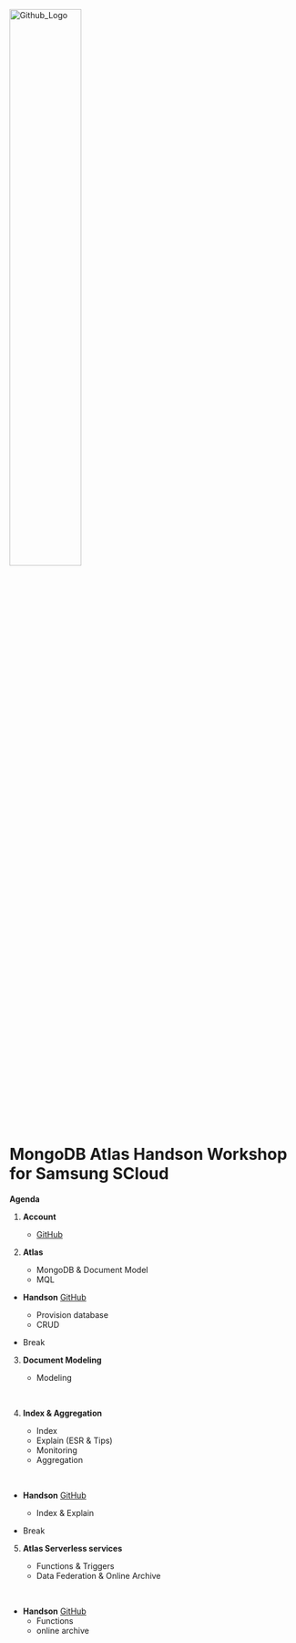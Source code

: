 <img src="https://companieslogo.com/img/orig/MDB_BIG-ad812c6c.png?t=1648915248" width="50%" title="Github_Logo"/> <br>

# MongoDB Atlas Handson Workshop for Samsung SCloud

__Agenda__


1. __Account__
    - [GitHub][0]

2.  __Atlas__
    - MongoDB & Document Model
    - MQL
 
- __Handson__ [GitHub][1]
    - Provision database
    - CRUD
     

- Break
    

3. __Document Modeling__
    - Modeling
    
      
4.  __Index & Aggregation__
    - Index
    - Explain (ESR & Tips)
    - Monitoring
    - Aggregation
    
     
- __Handson__  [GitHub][3]
    - Index & Explain


- Break
        

5. __Atlas Serverless services__
    - Functions & Triggers
    - Data Federation & Online Archive
    
     
- __Handson__  [GitHub][5]
    - Functions
    - online archive


[0]: https://github.com/MongoDBAtlas/AlasSCloud/tree/main/01.account

[1]: https://github.com/MongoDBAtlas/AlasSCloud/tree/main/02.Provision%20and%20CRUD


[3]: https://github.com/MongoDBAtlas/AlasSCloud/tree/main/03.index%20and%20aggregation


[5]: https://github.com/MongoDBAtlas/AlasSCloud/tree/main/04.atlas-serverless
